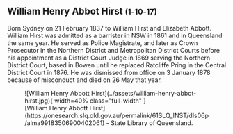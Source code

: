 ## William Henry Abbot Hirst <small>(1‑10‑17)</small>

Born Sydney on 21 February 1837 to William Hirst and Elizabeth Abbott. William Hirst was admitted as a barrister in NSW in 1861 and in Queensland the same year. He served as Police Magistrate, and later as Crown Prosecutor in the Northern District and Metropolitan District Courts before his appointment as a District Court Judge in 1869 serving the Northern District Court, based in Bowen until he replaced Ratcliffe Pring in the Central District Court in 1876. He was dismissed from office on 3 January 1878 because of misconduct and died on 26 May that year.

<figure markdown>
  ![William Henry Abbott Hirst](../assets/william-henry-abbot-hirst.jpg){ width=40% class="full-width" }
  <figcaption markdown>[William Henry Abbott Hirst](https://onesearch.slq.qld.gov.au/permalink/61SLQ_INST/dls06p/alma99183506900402061) - State Library of Queensland.</figcaption>
</figure>
